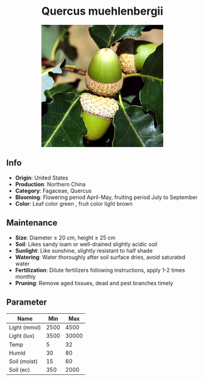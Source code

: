 <h1 align='center'>Quercus muehlenbergii</h1>
<p align="center">
    <img 
        align='center'
        width='320'
        src="../images/quercus muehlenbergii.png" 
        alt='Quercus muehlenbergii' />
</p>

## Info

 - **Origin**: United States
 - **Production**: Northern China
 - **Category**: Fagaceae, Quercus
 - **Blooming**: Flowering period April-May, fruiting period July to September
 - **Color**: Leaf color green , fruit color light brown

## Maintenance

 - **Size**: Diameter ≥ 20 cm, height ≥ 25 cm
 - **Soil**: Likes sandy loam or well-drained slightly acidic soil
 - **Sunlight**: Like sunshine, slightly resistant to half shade
 - **Watering**: Water thoroughly after soil surface dries, avoid saturated water
 - **Fertilization**: Dilute fertilizers following instructions, apply 1-2 times monthly
 - **Pruning**: Remove aged tissues, dead and pest branches timely

## Parameter

| Name         | Min  | Max   |
|--------------|------|-------|
| Light (mmol) | 2500 | 4500  |
| Light (lux)  | 3500 | 30000 |
| Temp         | 5    | 32    |
| Humid        | 30   | 80    |
| Soil (moist) | 15   | 60    |
| Soil (ec)    | 350  | 2000  |